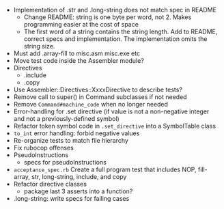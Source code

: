 - Implementation of .str and .long-string does not match spec in README
    - Change README:  string is one byte per word, not 2.
      Makes programming easier at the cost of space
    - The first word of a string contains the string length.
      Add to README, correct specs and implementation.
      The implementation omits the string size.
- Must add .array-fill to misc.asm misc.exe etc
- Move test code inside the Assembler module?
- Directives
    - .include
    - .copy
- Use Assembler::Directives::XxxxDirective to describe tests?
- Remove call to super() in Command subclasses if not needed
- Remove `Command#machine_code` when no longer needed
- Error-handling for .set directive (if value is not a non-negative
  integer and not a previously-defined symbol)
- Refactor token symbol code in `.set_directive` into a
  SymbolTable class
- `to_int` error handling:  forbid negative values
- Re-organize tests to match file hierarchy
- Fix rubocop offenses
- PseudoInstructions
    - specs for pseudoInstructions
- `acceptance_spec.rb` Create a full program test that includes
  NOP, fill-array, str, long-string, include, and copy
- Refactor directive classes
    - package last 3 asserts into a function?
- .long-string:  write specs for failing cases
